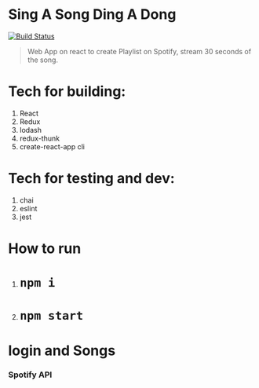 # Sing A Song Ding A Dong

[![Build Status](https://travis-ci.com/piyush97/SingAsongDingADong.svg?token=g3CxDf8EXQoxGMAHdh9U&branch=master)](https://travis-ci.com/piyush97/SingAsongDingADong)

> Web App on react to create Playlist on Spotify, stream 30 seconds of the song.

# Tech for building:

1. React
2. Redux
3. lodash
4. redux-thunk
5. create-react-app cli

# Tech for testing and dev:

1. chai
2. eslint
3. jest


# How to run
1. # `npm i`
2. # `npm start`

# login and Songs

### Spotify API


